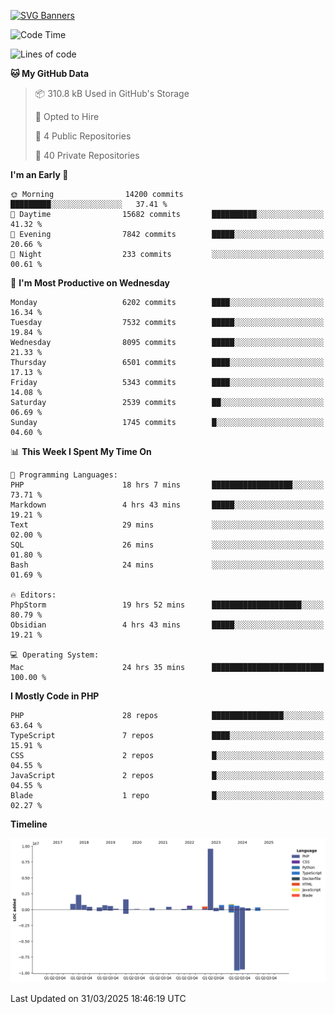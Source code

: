 [![SVG Banners](https://svg-banners.vercel.app/api?type=glitch&text1=Gere_Lajos%F0%9F%92%BB&width=800&height=400)](https://github.com/Akshay090/svg-banners)

<!--START_SECTION:waka-->
![Code Time](http://img.shields.io/badge/Code%20Time-2%2C326%20hrs%2046%20mins-blue)

![Lines of code](https://img.shields.io/badge/From%20Hello%20World%20I%27ve%20Written-22.3%20million%20lines%20of%20code-blue)

**🐱 My GitHub Data** 

> 📦 310.8 kB Used in GitHub's Storage 
 > 
> 💼 Opted to Hire
 > 
> 📜 4 Public Repositories 
 > 
> 🔑 40 Private Repositories 
 > 
**I'm an Early 🐤** 

```text
🌞 Morning                14200 commits       █████████░░░░░░░░░░░░░░░░   37.41 % 
🌆 Daytime                15682 commits       ██████████░░░░░░░░░░░░░░░   41.32 % 
🌃 Evening                7842 commits        █████░░░░░░░░░░░░░░░░░░░░   20.66 % 
🌙 Night                  233 commits         ░░░░░░░░░░░░░░░░░░░░░░░░░   00.61 % 
```
📅 **I'm Most Productive on Wednesday** 

```text
Monday                   6202 commits        ████░░░░░░░░░░░░░░░░░░░░░   16.34 % 
Tuesday                  7532 commits        █████░░░░░░░░░░░░░░░░░░░░   19.84 % 
Wednesday                8095 commits        █████░░░░░░░░░░░░░░░░░░░░   21.33 % 
Thursday                 6501 commits        ████░░░░░░░░░░░░░░░░░░░░░   17.13 % 
Friday                   5343 commits        ████░░░░░░░░░░░░░░░░░░░░░   14.08 % 
Saturday                 2539 commits        ██░░░░░░░░░░░░░░░░░░░░░░░   06.69 % 
Sunday                   1745 commits        █░░░░░░░░░░░░░░░░░░░░░░░░   04.60 % 
```


📊 **This Week I Spent My Time On** 

```text
💬 Programming Languages: 
PHP                      18 hrs 7 mins       ██████████████████░░░░░░░   73.71 % 
Markdown                 4 hrs 43 mins       █████░░░░░░░░░░░░░░░░░░░░   19.21 % 
Text                     29 mins             ░░░░░░░░░░░░░░░░░░░░░░░░░   02.00 % 
SQL                      26 mins             ░░░░░░░░░░░░░░░░░░░░░░░░░   01.80 % 
Bash                     24 mins             ░░░░░░░░░░░░░░░░░░░░░░░░░   01.69 % 

🔥 Editors: 
PhpStorm                 19 hrs 52 mins      ████████████████████░░░░░   80.79 % 
Obsidian                 4 hrs 43 mins       █████░░░░░░░░░░░░░░░░░░░░   19.21 % 

💻 Operating System: 
Mac                      24 hrs 35 mins      █████████████████████████   100.00 % 
```

**I Mostly Code in PHP** 

```text
PHP                      28 repos            ████████████████░░░░░░░░░   63.64 % 
TypeScript               7 repos             ████░░░░░░░░░░░░░░░░░░░░░   15.91 % 
CSS                      2 repos             █░░░░░░░░░░░░░░░░░░░░░░░░   04.55 % 
JavaScript               2 repos             █░░░░░░░░░░░░░░░░░░░░░░░░   04.55 % 
Blade                    1 repo              █░░░░░░░░░░░░░░░░░░░░░░░░   02.27 % 
```



**Timeline**

![Lines of Code chart](https://raw.githubusercontent.com/gere-lajos/gere-lajos/main/assets/bar_graph.png)


 Last Updated on 31/03/2025 18:46:19 UTC
<!--END_SECTION:waka-->
